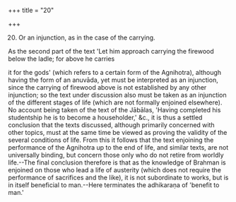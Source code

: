 +++
title = "20"

+++


20. Or an injunction, as in the case of the carrying.

As the second part of the text 'Let him approach carrying the firewood below the ladle; for above he carries

it for the gods' (which refers to a certain form of the Agnihotra), although having the form of an anuvāda, yet must be interpreted as an injunction, since the carrying of firewood above is not established by any other injunction; so the text under discussion also must be taken as an injunction of the different stages of life (which are not formally enjoined elsewhere). No account being taken of the text of the Jābālas, 'Having completed his studentship he is to become a householder,' &c., it is thus a settled conclusion that the texts discussed, although primarily concerned with other topics, must at the same time be viewed as proving the validity of the several conditions of life. From this it follows that the text enjoining the performance of the Agnihotra up to the end of life, and similar texts, are not universally binding, but concern those only who do not retire from worldly life.--The final conclusion therefore is that as the knowledge of Brahman is enjoined on those who lead a life of austerity (which does not require the performance of sacrifices and the like), it is not subordinate to works, but is in itself beneficial to man.--Here terminates the adhikaraṇa of 'benefit to man.'

